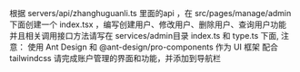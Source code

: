 根据 servers/api/zhanghuguanli.ts 里面的api ，在 src/pages/manage/admin 下面创建一个 index.tsx  ，编写创建用户、修改用户、删除用户、查询用户功能
并且相关调用接口方法请写在 services/admin目录 index.ts 和 type.ts 下面, 
注意：
使用 Ant Design 和 @ant-design/pro-components 作为 UI 框架
配合 tailwindcss
请完成账户管理的界面和功能，并添加到导航栏
